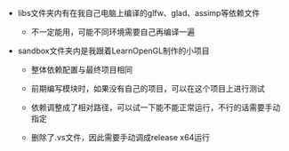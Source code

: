 - libs文件夹内有在我自己电脑上编译的glfw、glad、assimp等依赖文件

  - 不一定能用，可能不同环境需要自己再编译一遍

- sandbox文件夹内是我跟着LearnOpenGL制作的小项目

  - 整体依赖配置与最终项目相同

  - 前期编写模块时，如果没有自己的项目，可以在这个项目上进行测试
  - 依赖调整成了相对路径，可以试一下能不能正常运行，不行的话需要手动指定
  - 删除了.vs文件，因此需要手动调成release x64运行